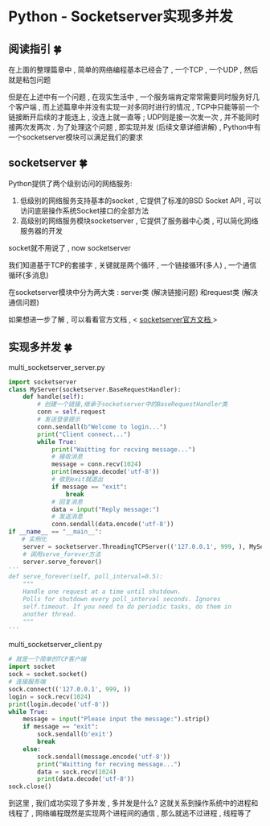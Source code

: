 # Python - Socketserver实现多并发

## 阅读指引  🍀

在上面的整理篇章中 , 简单的网络编程基本已经会了 , 一个TCP , 一个UDP , 然后就是粘包问题

但是在上述中有一个问题 , 在现实生活中 , 一个服务端肯定常常需要同时服务好几个客户端 , 而上述篇章中并没有实现一对多同时进行的情况 , TCP中只能等前一个链接断开后续的才能连上 , 没连上就一直等 ; UDP则是接一次发一次 , 并不能同时接两次发两次 . 为了处理这个问题 , 即实现并发 (后续文章详细讲解) , Python中有一个socketserver模块可以满足我们的要求

## socketserver  🍀

Python提供了两个级别访问的网络服务:

1. 低级别的网络服务支持基本的socket , 它提供了标准的BSD Socket API , 可以访问底层操作系统Socket接口的全部方法
2. 高级别的网络服务模块socketserver , 它提供了服务器中心类 , 可以简化网络服务器的开发

socket就不用说了 , now socketserver

我们知道基于TCP的套接字 , 关键就是两个循环 , 一个链接循环(多人) , 一个通信循环(多消息)

在socketserver模块中分为两大类 : server类 (解决链接问题) 和request类 (解决通信问题) 

如果想进一步了解 , 可以看看官方文档 , < [socketserver官方文档 ](https://docs.python.org/3/library/socketserver.html?highlight=socketserver#module-socketserver)>

## 实现多并发  🍀

multi_socketserver_server.py

```python
import socketserver
class MyServer(socketserver.BaseRequestHandler):
    def handle(self):
        # 创建一个链接,继承于socketserver中的BaseRequestHandler类
        conn = self.request
        # 发送登录提示
        conn.sendall(b"Welcome to login...")
        print("Client connect...")
        while True:
            print("Waitting for recving message...")
            # 接收消息
            message = conn.recv(1024)
            print(message.decode('utf-8'))
            # 收到exit就退出
            if message == "exit":
                break
            # 回复消息
            data = input("Reply message:")
            # 发送消息
            conn.sendall(data.encode('utf-8'))
if __name__ == "__main__":
  　# 实例化
    server = socketserver.ThreadingTCPServer(('127.0.0.1', 999, ), MyServer)
    # 调用serve_forever方法
    server.serve_forever()
'''
def serve_forever(self, poll_interval=0.5):
	"""
	Handle one request at a time until shutdown.
    Polls for shutdown every poll_interval seconds. Ignores
    self.timeout. If you need to do periodic tasks, do them in
    another thread.
	"""
'''
```

multi_socketserver_client.py

```python
# 就是一个简单的TCP客户端
import socket
sock = socket.socket()
# 连接服务端
sock.connect(('127.0.0.1', 999, ))
login = sock.recv(1024)
print(login.decode('utf-8'))
while True:
    message = input("Please input the message:").strip()
    if message == "exit":
        sock.sendall(b'exit')
        break
    else:
        sock.sendall(message.encode('utf-8'))
        print("Waitting for recving message...")
        data = sock.recv(1024)
        print(data.decode('utf-8'))
sock.close()
```

到这里 , 我们成功实现了多并发 , 多并发是什么? 这就关系到操作系统中的进程和线程了 , 网络编程既然是实现两个进程间的通信 , 那么就逃不过进程 , 线程等了